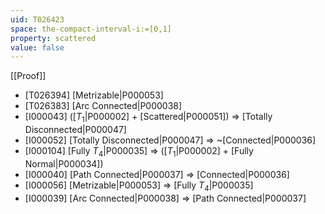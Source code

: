 ```yaml
---
uid: T026423
space: the-compact-interval-i:=[0,1]
property: scattered
value: false
---
```

[[Proof]]

* [T026394] [Metrizable|P000053]
* [T026383] [Arc Connected|P000038]
* [I000043] ([$T_1$|P000002] + [Scattered|P000051]) => [Totally Disconnected|P000047]
* [I000052] [Totally Disconnected|P000047] => ~[Connected|P000036]
* [I000104] [Fully $T_4$|P000035] => ([$T_1$|P000002] + [Fully Normal|P000034])
* [I000040] [Path Connected|P000037] => [Connected|P000036]
* [I000056] [Metrizable|P000053] => [Fully $T_4$|P000035]
* [I000039] [Arc Connected|P000038] => [Path Connected|P000037]

